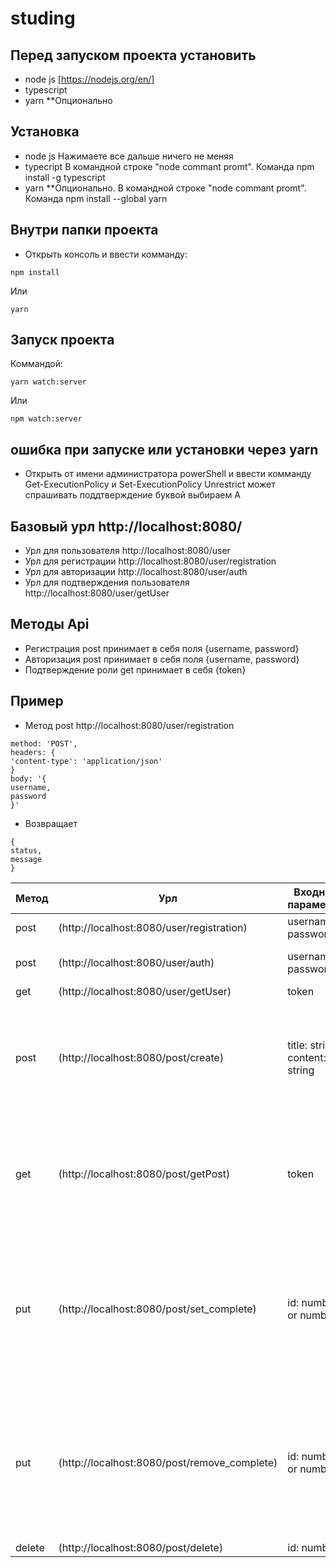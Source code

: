 # studing

## Перед запуском проекта установить 

- node js [https://nodejs.org/en/]
- typescript
- yarn **Опционально

## Установка 

- node js Нажимаете все дальше ничего не меняя
- typecript В командной строке "node commant promt". Команда npm install -g typescript
- yarn **Опционально. В командной строке "node commant promt". Команда npm install --global yarn

## Внутри папки проекта 
- Открыть консоль и ввести комманду:
```
npm install
```
Или 
```
yarn
```

## Запуск проекта

Коммандой:
```
yarn watch:server
```
Или
```
npm watch:server
```

## ошибка при запуске или установки через yarn 

- Открыть от имени администратора powerShell и ввести комманду Get-ExecutionPolicy и Set-ExecutionPolicy Unrestrict может спрашивать поддтверждение буквой выбираем A 

## Базовый урл http://localhost:8080/

- Урл для пользователя http://localhost:8080/user
- Урл для региcтрации http://localhost:8080/user/registration
- Урл для авторизации http://localhost:8080/user/auth
- Урл для подтверждения пользователя http://localhost:8080/user/getUser

## Методы Api
- Регистрация post принимает в себя поля {username, password}
- Авторизация post принимает в себя поля {username, password}
- Подтверждение роли get принимает в себя {token}

## Пример
- Метод post
 http://localhost:8080/user/registration
```
method: 'POST',
headers: {
'content-type': 'application/json'
}
body: '{
username,
password
}'
```
- Возвращает 

```
{
status,
message
}
```

| Метод  | Урл                                       | Входные параметры | Выходные параметры | Авторизационный токен |
| ------------- |-------------------------------------------| ------------- | ------------- | ------------- |
| post  | (http://localhost:8080/user/registration) | username, password | status, message | нет |
| post  | (http://localhost:8080/user/auth)         | username, password | status, message, token | нет |
| get  | (http://localhost:8080/user/getUser)      | token | ничего | да |
| post  | (http://localhost:8080/post/create)      | title: string, content: string | { status: number, posts: [ {id: string value: {title: string, content: string, createTime: Date}} ] } | да |
| get  | (http://localhost:8080/post/getPost)      | token | { status: number, posts: [ {id: string value: {title: string, content: string, createTime: Date}} ] } | да |
| put  | (http://localhost:8080/post/set_complete)  | id: number or number[] | { status: number, posts: [ {id: string value: {title: string, content: string, createTime: Date, isComplete: boolean}} ] } | да |
| put  | (http://localhost:8080/post/remove_complete)  | id: number or number[] | { status: number, posts: [ {id: string value: {title: string, content: string, createTime: Date, isComplete: boolean}} ] } | да |
| delete  | (http://localhost:8080/post/delete)  | id: number | status | да |

